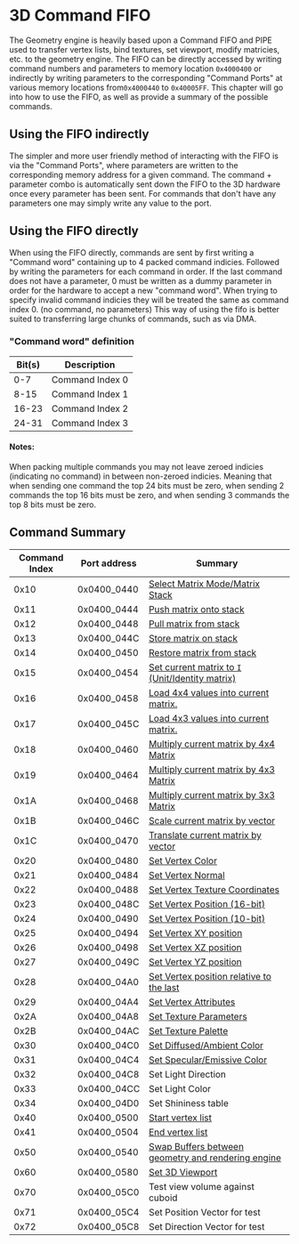 # 3D Command FIFO
The Geometry engine is heavily based upon a Command FIFO and PIPE used to transfer vertex lists, bind textures, set viewport, modify matricies, etc. to the geometry engine. The FIFO can be directly accessed by writing command numbers and parameters to memory location ``0x4000400`` or indirectly by writing parameters to the corresponding "Command Ports" at various memory locations from``0x4000440`` to ``0x40005FF``. This chapter will go into how to use the FIFO, as well as provide a summary of the possible commands.

## Using the FIFO indirectly
The simpler and more user friendly method of interacting with the FIFO is via the "Command Ports", where parameters are written to the corresponding memory address for a given command. The command + parameter combo is automatically sent down the FIFO to the 3D hardware once every parameter has been sent. For commands that don't have any parameters one may simply write any value to the port. 

## Using the FIFO directly
When using the FIFO directly, commands are sent by first writing a "Command word" containing up to 4 packed command indicies. Followed by writing the parameters for each command in order. If the last command does not have a parameter, 0 must be written as a dummy parameter in order for the hardware to accept a new "command word". When trying to specify invalid command indicies they will be treated the same as command index 0. (no command, no parameters) This way of using the fifo is better suited to transferring large chunks of commands, such as via DMA. 

### "Command word" definition

| Bit(s) | Description                                             |
|--------|---------------------------------------------------------|
| 0-7    | Command Index 0
| 8-15   | Command Index 1
| 16-23  | Command Index 2
| 24-31  | Command Index 3

#### Notes:
When packing multiple commands you may not leave zeroed indicies (indicating no command) in between non-zeroed indicies. Meaning that when sending one command the top 24 bits must be zero, when sending 2 commands the top 16 bits must be zero, and when sending 3 commands the top 8 bits must be zero.

## Command Summary

| Command Index | Port address | Summary                              |
|---------------|--------------|--------------------------------------|
| 0x10          | 0x0400_0440  | <a href=3d_matrix_commands.html#3D_CMD_10>Select Matrix Mode/Matrix Stack</a>
| 0x11          | 0x0400_0444  | <a href=3d_matrix_commands.html#3D_CMD_11>Push matrix onto stack</a>
| 0x12          | 0x0400_0448  | <a href=3d_matrix_commands.html#3D_CMD_12>Pull matrix from stack</a>
| 0x13          | 0x0400_044C  | <a href=3d_matrix_commands.html#3D_CMD_13>Store matrix on stack</a>
| 0x14          | 0x0400_0450  | <a href=3d_matrix_commands.html#3D_CMD_14>Restore matrix from stack</a>
| 0x15          | 0x0400_0454  | <a href=3d_matrix_commands.html#3D_CMD_15>Set current matrix to ``I`` (Unit/Identity matrix)</a>
| 0x16          | 0x0400_0458  | <a href=3d_matrix_commands.html#3D_CMD_16>Load 4x4 values into current matrix.</a>
| 0x17          | 0x0400_045C  | <a href=3d_matrix_commands.html#3D_CMD_17>Load 4x3 values into current matrix.</a>
| 0x18          | 0x0400_0460  | <a href=3d_matrix_commands.html#3D_CMD_18>Multiply current matrix by 4x4 Matrix</a>
| 0x19          | 0x0400_0464  | <a href=3d_matrix_commands.html#3D_CMD_19>Multiply current matrix by 4x3 Matrix</a>
| 0x1A          | 0x0400_0468  | <a href=3d_matrix_commands.html#3D_CMD_1A>Multiply current matrix by 3x3 Matrix</a>
| 0x1B          | 0x0400_046C  | <a href=3d_matrix_commands.html#3D_CMD_1B>Scale current matrix by vector</a>
| 0x1C          | 0x0400_0470  | <a href=3d_matrix_commands.html#3D_CMD_1C>Translate current matrix by vector</a>
| 0x20          | 0x0400_0480  | <a href=3d_vertex_polygon_commands.html#3D_CMD_20>Set Vertex Color</a>
| 0x21          | 0x0400_0484  | <a href=3d_vertex_polygon_commands.html#3D_CMD_21>Set Vertex Normal</a>
| 0x22          | 0x0400_0488  | <a href=3d_vertex_polygon_commands.html#3D_CMD_22>Set Vertex Texture Coordinates</a>
| 0x23          | 0x0400_048C  | <a href=3d_vertex_polygon_commands.html#3D_CMD_23>Set Vertex Position (16-bit)</a>
| 0x24          | 0x0400_0490  | <a href=3d_vertex_polygon_commands.html#3D_CMD_24>Set Vertex Position (10-bit)</a>
| 0x25          | 0x0400_0494  | <a href=3d_vertex_polygon_commands.html#3D_CMD_25>Set Vertex XY position</a>
| 0x26          | 0x0400_0498  | <a href=3d_vertex_polygon_commands.html#3D_CMD_26>Set Vertex XZ position</a>
| 0x27          | 0x0400_049C  | <a href=3d_vertex_polygon_commands.html#3D_CMD_27>Set Vertex YZ position</a>
| 0x28          | 0x0400_04A0  | <a href=3d_vertex_polygon_commands.html#3D_CMD_28>Set Vertex position relative to the last</a>
| 0x29          | 0x0400_04A4  | <a href=3d_vertex_polygon_commands.html#3D_CMD_29>Set Vertex Attributes</a>
| 0x2A          | 0x0400_04A8  | <a href=3d_vertex_polygon_commands.html#3D_CMD_2A>Set Texture Parameters</a>
| 0x2B          | 0x0400_04AC  | <a href=3d_vertex_polygon_commands.html#3D_CMD_2B>Set Texture Palette</a>
| 0x30          | 0x0400_04C0  | <a href=3d_vertex_polygon_commands.html#3D_CMD_30>Set Diffused/Ambient Color</a>
| 0x31          | 0x0400_04C4  | <a href=3d_vertex_polygon_commands.html#3D_CMD_31>Set Specular/Emissive Color</a>
| 0x32          | 0x0400_04C8  | Set Light Direction 
| 0x33          | 0x0400_04CC  | Set Light Color
| 0x34          | 0x0400_04D0  | Set Shininess table
| 0x40          | 0x0400_0500  | <a href=3d_vertex_polygon_commands.html#3D_CMD_40>Start vertex list</a>
| 0x41          | 0x0400_0504  | <a href=3d_vertex_polygon_commands.html#3D_CMD_41>End vertex list</a>
| 0x50          | 0x0400_0540  | <a href=3d_vital_commands.html#3D_CMD_50>Swap Buffers between geometry and rendering engine</a>
| 0x60          | 0x0400_0580  | <a href=3d_vital_commands.html#3D_CMD_60>Set 3D Viewport</a>
| 0x70          | 0x0400_05C0  | Test view volume against cuboid
| 0x71          | 0x0400_05C4  | Set Position Vector for test
| 0x72          | 0x0400_05C8  | Set Direction Vector for test

